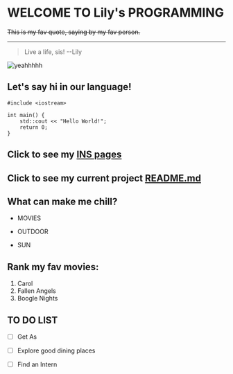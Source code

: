 # WELCOME TO Lily's PROGRAMMING 
 

~~This is my fav quote, saying by my fav person.~~	

---
> 	Live a life,  sis!
> --Lily


![yeahhhhh](https://s3.ifanr.com/wp-content/uploads/2017/10/0-20.jpg)


## Let's say hi in our language!
```
#include <iostream>

int main() {
    std::cout << "Hello World!";
    return 0;
}
```

## Click to see my [INS pages](https://www.instagram.com/loveureverthing/)



## Click to see my current project [README.md](README.md)


## What can make me chill?
- MOVIES
* OUTDOOR
+ SUN

## Rank my fav movies:
1. Carol
2. Fallen Angels
3. Boogle Nights

## TO DO LIST
- [ ] Get As
- [ ] Explore good dining places
- [ ] Find an Intern


